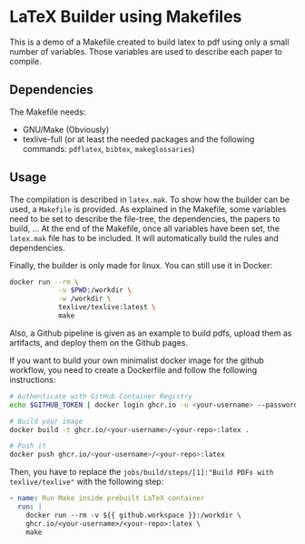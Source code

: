 # LaTeX Builder using Makefiles

This is a demo of a Makefile created to build latex to pdf using only a
small number of variables. Those variables are used to describe each paper
to compile.

## Dependencies

The Makefile needs:
- GNU/Make (Obviously)
- texlive-full (or at least the needed packages and the following commands: `pdflatex`, `bibtex`, `makeglossaries`)

## Usage

The compilation is described in `latex.mak`.
To show how the builder can be used, a `Makefile` is provided.
As explained in the Makefile, some variables need to be set to describe the
file-tree, the dependencies, the papers to build, ...
At the end of the Makefile, once all variables have been set, the `latex.mak`
file has to be included.
It will automatically build the rules and dependencies.

Finally, the builder is only made for linux.
You can still use it in Docker:
```sh
docker run --rm \
            -v $PWD:/workdir \
            -w /workdir \
            texlive/texlive:latest \
            make
```

Also, a Github pipeline is given as an example to build pdfs, upload them as
artifacts, and deploy them on the Github pages.

If you want to build your own minimalist docker image for the github workflow,
you need to create a Dockerfile and follow the following instructions:
```sh
# Authenticate with GitHub Container Registry
echo $GITHUB_TOKEN | docker login ghcr.io -u <your-username> --password-stdin

# Build your image
docker build -t ghcr.io/<your-username>/<your-repo>:latex .

# Push it
docker push ghcr.io/<your-username>/<your-repo>:latex
```
Then, you have to replace the `jobs/build/steps/[1]:"Build PDFs with texlive/texlive"`
with the following step:
```yml
- name: Run Make inside prebuilt LaTeX container
  run: |
    docker run --rm -v ${{ github.workspace }}:/workdir \
    ghcr.io/<your-username>/<your-repo>:latex \
    make
```
